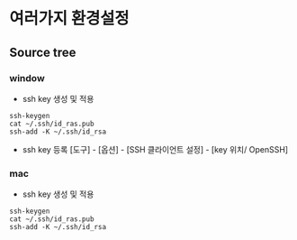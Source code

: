 # 여러가지 환경설정

## Source tree
### window
- ssh key 생성 및 적용
```
ssh-keygen
cat ~/.ssh/id_ras.pub
ssh-add -K ~/.ssh/id_rsa
```

- ssh key 등록
[도구] - [옵션] - [SSH 클라이언트 설정] - [key 위치/ OpenSSH]

### mac
- ssh key 생성 및 적용
```
ssh-keygen
cat ~/.ssh/id_ras.pub
ssh-add -K ~/.ssh/id_rsa
```